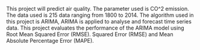 This project will predict air quality. The parameter used is CO^2 emission. 
The data used is 215 data ranging from 1800 to 2014.
The algorithm used in this project is ARIMA, ARIMA is applied to analyse and forecast time series data. 
This project evaluates the performance of the ARIMA model using Root Mean Squared Error (RMSE). 
Squared Error (RMSE) and Mean Absolute Percentage Error (MAPE).